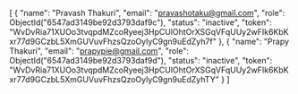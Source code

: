 [
    {
    "name": "Pravash Thakuri",
        "email": "pravashotaku@gmail.com",
        "role": ObjectId("6547ad3149be92d3793daf9c"),
        "status": "inactive",
        "token": "WvDvRia71XUOo3tvqpdMZcoRyeej3HpCUlOhtOrXSGqVFqUUy2wFIk6KbKxr77d9GCzbL5XmGUVuvFhzsQzoOylyC9gn9uEdZyh7f"
    },
    {
    "name": "Prapy Thakuri",
        "email": "prapypie@gmail.com",
        "role": ObjectId("6547ad3149be92d3793daf9d"),
        "status": "inactive",
        "token": "WvDvRia71XUOo3tvqpdMZcoRyeej3HpCUlOhtOrXSGqVFqUUy2wFIk6KbKxr77d9GCzbL5XmGUVuvFhzsQzoOylyC9gn9uEdZyhTY"
    }
]
